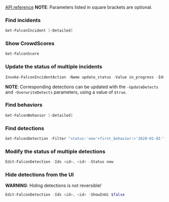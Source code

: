 [API reference](https://falcon.crowdstrike.com/support/documentation/86/detections-monitoring-apis)
**NOTE**: Parameters listed in square brackets are optional.

### Find incidents
```powershell
Get-FalconIncident [-Detailed]
```

### Show CrowdScores
```powershell
Get-FalconScore
```

### Update the status of multiple incidents
```powershell
Invoke-FalconIncidentAction -Name update_status -Value in_progress -Ids <id>, <id>
```
**NOTE**: Corresponding detections can be updated with the `-UpdateDetects` and `-OverwriteDetects` parameters, using a value of `$true`.

### Find behaviors
```powershell
Get-FalconBehavior [-Detailed]
```

### Find detections
```powershell
Get-FalconDetection -Filter "status:'new'+first_behavior:>'2020-01-01'" -Sort first_behavior.desc [-Detailed]
```

### Modify the status of multiple detections
```powershell
Edit-FalconDetection -Ids <id>, <id> -Status new
```

### Hide detections from the UI

**WARNING**: Hiding detections is not reversible!
```powershell
Edit-FalconDetection -Ids <id>, <id> -ShowInUi $false
```